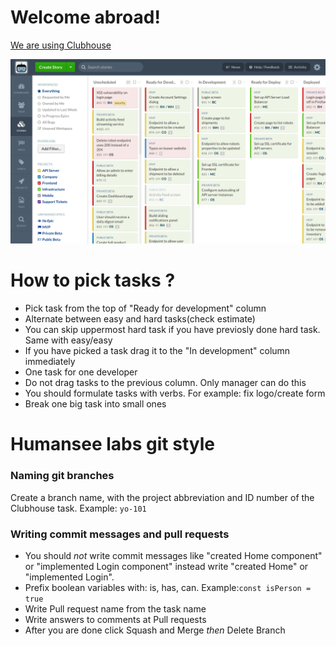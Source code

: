<h1>Welcome abroad!</h1>
<p><a href="https://clubhouse.io/">We are using Clubhouse</a></p>
<img src="./demo.stories-activity.gif"/>
<h1>How to pick tasks ?</h1>
  <ul>
    <li>Pick task from the top of "Ready for development" column</li>
    <li>Alternate between easy and hard tasks(check estimate)</li>
    <li>You can skip uppermost hard task if you have previosly done hard task. Same with easy/easy</li>
    <li>If you have picked a task drag it to the "In development" column immediately</li>
    <li>One task for one developer</li>
    <li>Do not drag tasks to the previous column. Only manager can do this</li>
    <li>You should formulate tasks with verbs. For example: fix logo/create form</li>
    <li>Break one big task into small ones</li> 
  </ul>
<h1>Humansee labs git style</h1>
<h3>Naming git branches</h3> 
<p>Create a branch name, with the project abbreviation and ID number of the Clubhouse task.
  Example: <code>yo-101</code></p>
</li>
<h3>Writing commit messages and pull requests</h3> 
<ul>
 <li>You should <em>not</em> write commit messages like "created Home component" or "implemented Login component" instead write "created Home" or "implemented Login". </li>
  <li>Prefix boolean variables with: is, has, can. Example:<code>const isPerson = true</code></li>
 <li>Write Pull request name from the task name</li>
 <li>Write answers to comments at Pull requests</li>
 <li>After you are done click Squash and Merge <em>then</em> Delete Branch</li>
</ul>
